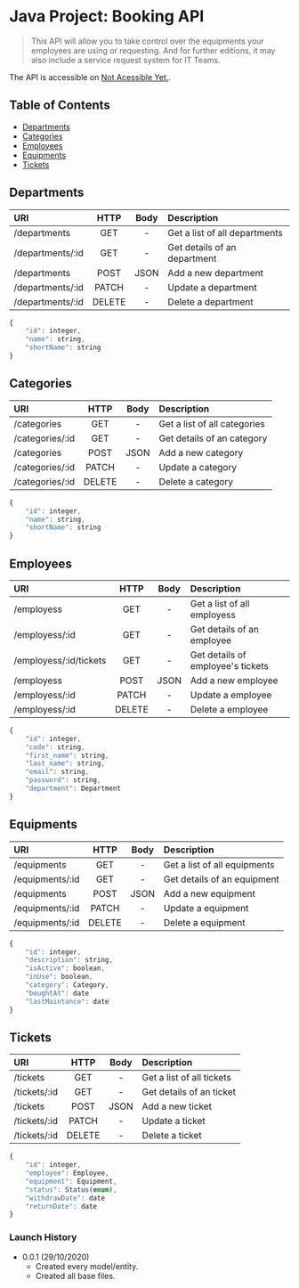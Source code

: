 # Java Project: Booking API
> This API will allow you to take control over the equipments your employees are using or requesting. And for further editions, it may also include a service request system for IT Teams.

The API is accessible on [Not Acessible Yet.](https://github.com/gabeleonn/).

## Table of Contents

-   [Departments](#Departments)
-   [Categories](#Categories)
-   [Employees](#Employees)
-   [Equipments](#Equipments)
-   [Tickets](#Tickets)

## Departments
  
| URI                       |  HTTP  | Body | Description                      |
| :------------------       | :----: | :--: | :-------------------------       |
| /departments              |   GET  |   -  | Get a list of all departments    |
| /departments/:id          |   GET  |   -  | Get details of an department     |
| /departments              |  POST  | JSON | Add a new department             |
| /departments/:id          |  PATCH |   -  | Update a department              |
| /departments/:id          | DELETE |   -  | Delete a department              |

```javascript
{
    "id": integer,
    "name": string,
    "shortName": string
}
```

## Categories
  
| URI                      |  HTTP  | Body | Description                    |
| :------------------      | :----: | :--: | :-------------------------     |
| /categories              |   GET  |   -  | Get a list of all categories   |
| /categories/:id          |   GET  |   -  | Get details of an category     |
| /categories              |  POST  | JSON | Add a new category             |
| /categories/:id          |  PATCH |   -  | Update a category              |
| /categories/:id          | DELETE |   -  | Delete a category              |

```javascript
{
    "id": integer,
    "name": string,
    "shortName": string
}
```

## Employees

| URI                     |  HTTP  | Body | Description                      |
| :------------------     | :----: | :--: | :-------------------------       |
| /employess              |   GET  |   -  | Get a list of all employess      |
| /employess/:id          |   GET  |   -  | Get details of an employee       |
| /employess/:id/tickets  |   GET  |   -  | Get details of employee's tickets|
| /employess              |  POST  | JSON | Add a new employee               |
| /employess/:id          |  PATCH |   -  | Update a employee                |
| /employess/:id          | DELETE |   -  | Delete a employee                |

```javascript
{
    "id": integer,
    "code": string,
    "first_name": string,
    "last_name": string,
    "email": string,
    "password": string,
    "department": Department
}
```

## Equipments

| URI                     |  HTTP  | Body | Description                    |
| :------------------     | :----: | :--: | :-------------------------     |
| /equipments              |   GET  |   -  | Get a list of all equipments    |
| /equipments/:id          |   GET  |   -  | Get details of an equipment     |
| /equipments              |  POST  | JSON | Add a new equipment             |
| /equipments/:id          |  PATCH |   -  | Update a equipment              |
| /equipments/:id          | DELETE |   -  | Delete a equipment              |

```javascript
{
    "id": integer,
    "description": string,
    "isActive": boolean,
    "inUse": boolean,
    "category": Category,
    "boughtAt": date
    "lastMaintance": date
}
```

## Tickets

| URI                   |  HTTP  | Body | Description                  |
| :------------------   | :----: | :--: | :-------------------------   |
| /tickets              |   GET  |   -  | Get a list of all tickets    |
| /tickets/:id          |   GET  |   -  | Get details of an ticket     |
| /tickets              |  POST  | JSON | Add a new ticket             |
| /tickets/:id          |  PATCH |   -  | Update a ticket              |
| /tickets/:id          | DELETE |   -  | Delete a ticket              |

```javascript
{
    "id": integer,
    "employee": Employee,
    "equipment": Equipment,
    "status": Status(enum),
    "withdrawDate": date
    "returnDate": date
}
```


### Launch History
* 0.0.1 (29/10/2020)
    * Created every model/entity.
    * Created all base files.
